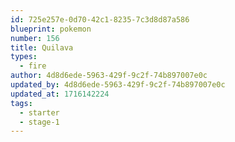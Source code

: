 ```yaml
---
id: 725e257e-0d70-42c1-8235-7c3d8d87a586
blueprint: pokemon
number: 156
title: Quilava
types:
  - fire
author: 4d8d6ede-5963-429f-9c2f-74b897007e0c
updated_by: 4d8d6ede-5963-429f-9c2f-74b897007e0c
updated_at: 1716142224
tags:
  - starter
  - stage-1
---
```

